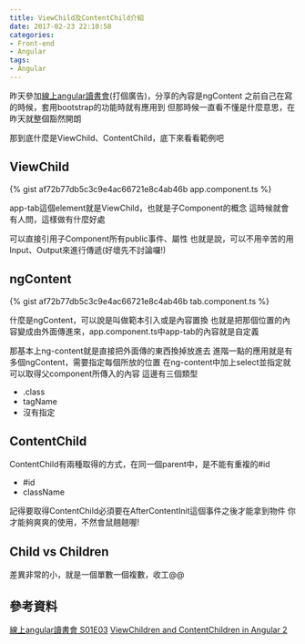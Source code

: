 ```yaml
---
title: ViewChild及ContentChild介紹
date: 2017-02-23 22:10:58
categories:
- Front-end
- Angular
tags:
- Angular
---
```


昨天參加[線上angular讀書會](https://www.facebook.com/groups/1345890212093830/)(打個廣告)，分享的內容是ngContent
之前自己在寫的時候，套用bootstrap的功能時就有應用到
但那時候一直看不懂是什麼意思，在昨天就整個豁然開朗

那到底什麼是ViewChild、ContentChild，底下來看看範例吧

## ViewChild
{% gist af72b77db5c3c9e4ac66721e8c4ab46b app.component.ts %}

app-tab這個element就是ViewChild，也就是子Component的概念
這時候就會有人問，這樣做有什麼好處

可以直接引用子Component所有public事件、屬性
也就是說，可以不用辛苦的用Input、Output來進行傳遞(好壞先不討論囉!)

## ngContent
{% gist af72b77db5c3c9e4ac66721e8c4ab46b tab.component.ts %}

什麼是ngContent，可以說是叫做範本引入或是內容置換
也就是把那個位置的內容變成由外面傳進來，app.component.ts中app-tab的內容就是自定義

那基本上ng-content就是直接把外面傳的東西換掉放進去
進階一點的應用就是有多個ngContent，需要指定每個所放的位置
在ng-content中加上select並指定就可以取得父component所傳入的內容
這邊有三個類型
* .class
* tagName
* 沒有指定

## ContentChild
ContentChild有兩種取得的方式，在同一個parent中，是不能有重複的#id
* #id
* className

記得要取得ContentChild必須要在AfterContentInit這個事件之後才能拿到物件
你才能夠爽爽的使用，不然會鼠翹翹喔!

## Child vs Children
差異非常的小，就是一個單數一個複數，收工@@

## 參考資料
[線上angular讀書會 S01E03](https://youtu.be/TMvOew5h85Q)
[ViewChildren and ContentChildren in Angular 2](http://blog.mgechev.com/2016/01/23/angular2-viewchildren-contentchildren-difference-viewproviders/)